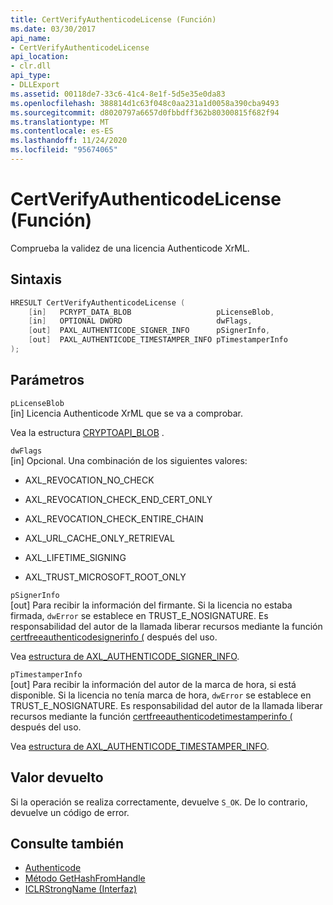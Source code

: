 ```yaml
---
title: CertVerifyAuthenticodeLicense (Función)
ms.date: 03/30/2017
api_name:
- CertVerifyAuthenticodeLicense
api_location:
- clr.dll
api_type:
- DLLExport
ms.assetid: 00118de7-33c6-41c4-8e1f-5d5e35e0da83
ms.openlocfilehash: 388814d1c63f048c0aa231a1d0058a390cba9493
ms.sourcegitcommit: d8020797a6657d0fbbdff362b80300815f682f94
ms.translationtype: MT
ms.contentlocale: es-ES
ms.lasthandoff: 11/24/2020
ms.locfileid: "95674065"
---
```

# <a name="certverifyauthenticodelicense-function"></a>CertVerifyAuthenticodeLicense (Función)

Comprueba la validez de una licencia Authenticode XrML.  
  
## <a name="syntax"></a>Sintaxis  
  
```cpp  
HRESULT CertVerifyAuthenticodeLicense (  
    [in]   PCRYPT_DATA_BLOB                   pLicenseBlob,  
    [in]   OPTIONAL DWORD                     dwFlags,  
    [out]  PAXL_AUTHENTICODE_SIGNER_INFO      pSignerInfo,  
    [out]  PAXL_AUTHENTICODE_TIMESTAMPER_INFO pTimestamperInfo  
);  
```  
  
## <a name="parameters"></a>Parámetros  

 `pLicenseBlob`  
 [in] Licencia Authenticode XrML que se va a comprobar.  
  
 Vea la estructura [CRYPTOAPI_BLOB](/windows/win32/api/dpapi/ns-dpapi-crypt_integer_blob) .  
  
 `dwFlags`  
 [in] Opcional. Una combinación de los siguientes valores:  
  
- AXL_REVOCATION_NO_CHECK  
  
- AXL_REVOCATION_CHECK_END_CERT_ONLY  
  
- AXL_REVOCATION_CHECK_ENTIRE_CHAIN  
  
- AXL_URL_CACHE_ONLY_RETRIEVAL  
  
- AXL_LIFETIME_SIGNING  
  
- AXL_TRUST_MICROSOFT_ROOT_ONLY  
  
 `pSignerInfo`  
 [out] Para recibir la información del firmante. Si la licencia no estaba firmada, `dwError` se establece en TRUST_E_NOSIGNATURE. Es responsabilidad del autor de la llamada liberar recursos mediante la función [certfreeauthenticodesignerinfo (](certfreeauthenticodesignerinfo-function.md) después del uso.  
  
 Vea [estructura de AXL_AUTHENTICODE_SIGNER_INFO](axl-authenticode-signer-info-structure.md).  
  
 `pTimestamperInfo`  
 [out] Para recibir la información del autor de la marca de hora, si está disponible. Si la licencia no tenía marca de hora, `dwError` se establece en TRUST_E_NOSIGNATURE. Es responsabilidad del autor de la llamada liberar recursos mediante la función [certfreeauthenticodetimestamperinfo (](certfreeauthenticodetimestamperinfo-function.md) después del uso.  
  
 Vea [estructura de AXL_AUTHENTICODE_TIMESTAMPER_INFO](axl-authenticode-timestamper-info-structure.md).  
  
## <a name="return-value"></a>Valor devuelto  

 Si la operación se realiza correctamente, devuelve `S_OK`. De lo contrario, devuelve un código de error.  
  
## <a name="see-also"></a>Consulte también

- [Authenticode](index.md)
- [Método GetHashFromHandle](../hosting/iclrstrongname-gethashfromhandle-method.md)
- [ICLRStrongName (Interfaz)](../hosting/iclrstrongname-interface.md)
